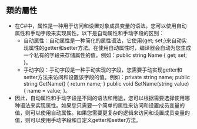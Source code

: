 ﻿## 類的屬性
- 在C#中，属性是一种用于访问和设置对象成员变量的语法。您可以使用自动属性和手动字段来实现属性。以下是自动属性和手动字段的区别：
    - 自动属性：自动属性是一种简化的属性语法，它使用{get; set;}来自动实现属性的getter和setter方法。在使用自动属性时，编译器会自动为您生成一个私有的字段来存储属性的值。例如：public string Name { get; set; }。
    - 手动字段：手动字段是一种手动实现的字段，您需要手动实现getter和setter方法来访问和设置该字段的值。例如：private string name; public string GetName() { return name; } public void SetName(string value) { name = value; }。
- 因此，自动属性和手动字段是不同的语法和用途，您可以根据需要选择使用哪种语法来实现属性。如果您只需要一个简单的属性来访问和设置成员变量的值，则可以使用自动属性。如果您需要更复杂的逻辑来访问和设置成员变量的值，则可以使用手动字段和自定义getter和setter方法。
